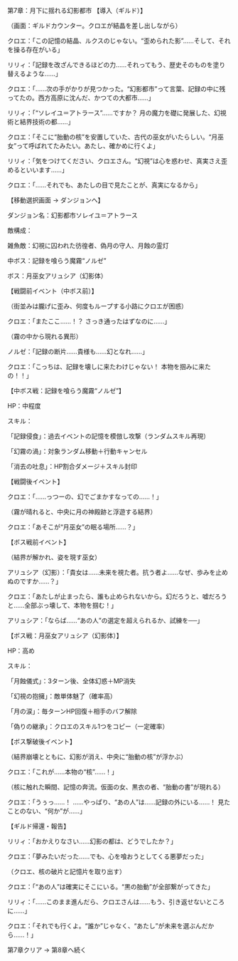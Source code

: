 第7章：月下に揺れる幻影都市
【導入（ギルド）】

（画面：ギルドカウンター。クロエが結晶を差し出しながら）

クロエ：「この記憶の結晶、ルクスのじゃない。“歪められた影”……そして、それを操る存在がいる」

リリィ：「記録を改ざんできるほどの力……それってもう、歴史そのものを塗り替えるような……」

クロエ：「……次の手がかりが見つかった。“幻影都市”って言葉、記録の中に残ってたの。西方高原に沈んだ、かつての大都市……」

リリィ：「“ソレイユ＝アトラース”……ですか？ 月の魔力を礎に発展した、幻視術と結界技術の都……」

クロエ：「そこに“胎動の核”を安置していた、古代の巫女がいたらしい。“月巫女”って呼ばれてたみたい。あたし、確かめに行くよ」

リリィ：「気をつけてください、クロエさん。“幻視”は心を惑わせ、真実さえ歪めるといいます……」

クロエ：「……それでも、あたしの目で見たことが、真実になるから」

【移動選択画面 → ダンジョンへ】

ダンジョン名：幻影都市ソレイユ＝アトラース

敵構成：

雑魚敵：幻視に囚われた彷徨者、偽月の守人、月蝕の霊灯

中ボス：記録を喰らう魔霧“ノルゼ”

ボス：月巫女アリュシア（幻影体）

【戦闘前イベント（中ボス前）】

（街並みは朧げに歪み、何度もループする小路にクロエが困惑）

クロエ：「またここ……！？ さっき通ったはずなのに……」

（霧の中から現れる異形）

ノルゼ：「記録の断片……貴様も……幻となれ……」

クロエ：「こっちは、記録を壊しに来たわけじゃない！ 本物を掴みに来たの！！」

【中ボス戦：記録を喰らう魔霧“ノルゼ”】

HP：中程度

スキル：

「記録侵食」：過去イベントの記憶を模倣し攻撃（ランダムスキル再現）

「幻霧の渦」：対象ランダム移動＋行動キャンセル

「消去の吐息」：HP割合ダメージ＋スキル封印

【戦闘後イベント】

クロエ：「……っつーの、幻でごまかすなっての……！」

（霧が晴れると、中央に月の神殿跡と浮遊する結界）

クロエ：「あそこが“月巫女”の眠る場所……？」

【ボス戦前イベント】

（結界が解かれ、姿を現す巫女）

アリュシア（幻影）：「貴女は……未来を視た者。抗う者よ……なぜ、歩みを止めぬのですか……？」

クロエ：「あたしが止まったら、誰も止められないから。幻だろうと、嘘だろうと……全部ぶっ壊して、本物を掴む！」

アリュシア：「ならば……“あの人”の選定を超えられるか、試練を──」

【ボス戦：月巫女アリュシア（幻影体）】

HP：高め

スキル：

「月蝕儀式」：3ターン後、全体幻惑＋MP消失

「幻視の抱擁」：敵単体魅了（確率高）

「月の涙」：毎ターンHP回復＋相手のバフ解除

「偽りの継承」：クロエのスキル1つをコピー（一定確率）

【ボス撃破後イベント】

（結界崩壊とともに、幻影が消え、中央に“胎動の核”が浮かぶ）

クロエ：「これが……本物の“核”……！」

（核に触れた瞬間、記憶の奔流。仮面の女、黒衣の者、“胎動の書”が現れる）

クロエ：「うぅっ……！ ……やっぱり、“あの人”は……記録の外にいる……！ 見たことのない、“何か”が……」

【ギルド帰還・報告】

リリィ：「おかえりなさい……幻影の都は、どうでしたか？」

クロエ：「夢みたいだった……でも、心を喰おうとしてくる悪夢だった」

（クロエ、核の破片と記憶片を取り出す）

クロエ：「“あの人”は確実にそこにいる。“黒の胎動”が全部繋がってきた」

リリィ：「……このまま進んだら、クロエさんは……もう、引き返せないところに……」

クロエ：「それでも行くよ。“誰か”じゃなく、“あたし”が未来を選ぶんだから……！」

第7章クリア → 第8章へ続く